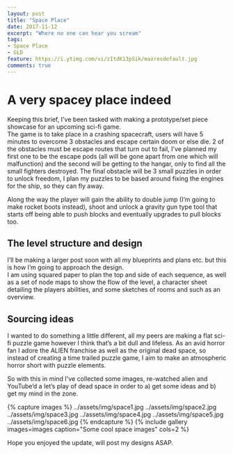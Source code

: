 ```yaml
---
layout: post
title: "Space Place"
date: 2017-11-12
excerpt: "Where no one can hear you scream"
tags:
- Space Place
- GLD
feature: https://i.ytimg.com/vi/zItdK13pSik/maxresdefault.jpg
comments: true
---
```

# A very spacey place indeed
Keeping this brief, I've been tasked with making a prototype/set piece showcase for an upcoming sci-fi game. <br>
The game is to take place in a crashing spacecraft, users will have 5 minutes to overcome 3 obstacles and escape certain doom or else die.
2 of the obstacles must be escape routes that turn out to fail, I've planned my first one to be the escape pods (all will be gone apart from one which will malfunction)
and the second will be getting to the hangar, only to find all the small fighters destroyed. The final obstacle will be 3 small puzzles in order to unlock freedom, I plan my puzzles to be based around fixing the engines for the ship, so they can fly away.

Along the way the player will gain the ability to double jump (I’m going to make rocket boots instead), shoot and unlock a gravity gun type tool that starts off being able to push blocks and eventually upgrades to pull blocks too.

## The level structure and design
I’ll be making a larger post soon with all my blueprints and plans etc. but this is how I’m going to approach the design. <br>
I am using squared paper to plan the top and side of each sequence, as well as a set of node maps to show the flow of the level, a character sheet detailing the players abilities, and some sketches of rooms and such as an overview.

## Sourcing ideas
I wanted to do something a little different, all my peers are making a flat sci-fi puzzle game however I think that’s a bit dull and lifeless. As an avid horror fan I adore the ALIEN franchise as well as the original dead space, so instead of creating a time trailed puzzle game, I aim to make an atmospheric horror short with puzzle elements. 

So with this in mind I've collected some images, re-watched alien and YouTube’d a let’s play of dead space in order to a) get some ideas and b) get my mind in the zone.

{% capture images %} ../assets/img/space1.jpg ../assets/img/space2.jpg ../assets/img/space3.jpg ../assets/img/space4.jpg ../assets/img/space5.jpg ../assets/img/space6.jpg {% endcapture %} {% include gallery images=images caption="Some cool space images" cols=2 %}

Hope you enjoyed the update, will post my designs ASAP.

